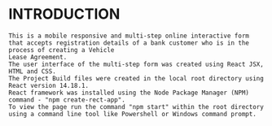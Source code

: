 # INTRODUCTION

    This is a mobile responsive and multi-step online interactive form that accepts registration details of a bank customer who is in the process of creating a Vehicle   
    Lease Agreement.
    The user interface of the multi-step form was created using React JSX, HTML and CSS.
    The Project Build files were created in the local root directory using React version 14.18.1. 
    React framework was installed using the Node Package Manager (NPM) command - "npm create-rect-app".
    To view the page run the command "npm start" within the root directory using a command line tool like Powershell or Windows command prompt.
    
